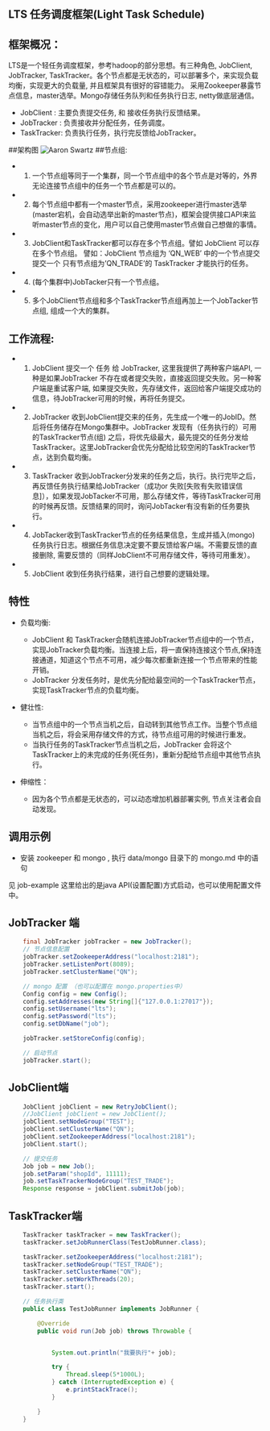 LTS 任务调度框架(Light Task Schedule)
-----------------

## 框架概况：
 LTS是一个轻任务调度框架，参考hadoop的部分思想。有三种角色, JobClient, JobTracker, TaskTracker。各个节点都是无状态的，可以部署多个，来实现负载均衡，实现更大的负载量, 并且框架具有很好的容错能力。
 采用Zookeeper暴露节点信息，master选举。Mongo存储任务队列和任务执行日志, netty做底层通信。
* JobClient : 主要负责提交任务, 和 接收任务执行反馈结果。
* JobTracker : 负责接收并分配任务，任务调度。
* TaskTracker: 负责执行任务，执行完反馈给JobTracker。

##架构图
![Aaron Swartz](https://raw.githubusercontent.com/qq254963746/light-task-schedule/master/data/%E6%9E%B6%E6%9E%84%E5%9B%BE.png)
##节点组:
* 1. 一个节点组等同于一个集群，同一个节点组中的各个节点是对等的，外界无论连接节点组中的任务一个节点都是可以的。
* 2. 每个节点组中都有一个master节点，采用zookeeper进行master选举(master宕机，会自动选举出新的master节点)，框架会提供接口API来监听master节点的变化，用户可以自己使用master节点做自己想做的事情。
* 3. JobClient和TaskTracker都可以存在多个节点组。譬如 JobClient 可以存在多个节点组。 譬如：JobClient 节点组为 ‘QN_WEB’ 中的一个节点提交提交一个 只有节点组为’QN_TRADE’的 TaskTracker 才能执行的任务。
* 4. (每个集群中)JobTacker只有一个节点组。
* 5. 多个JobClient节点组和多个TaskTracker节点组再加上一个JobTacker节点组, 组成一个大的集群。

## 工作流程:
* 1. JobClient 提交一个 任务 给 JobTracker, 这里我提供了两种客户端API, 一种是如果JobTracker 不存在或者提交失败，直接返回提交失败。另一种客户端是重试客户端, 如果提交失败，先存储文件，返回给客户端提交成功的信息，待JobTracker可用的时候，再将任务提交。
* 2. JobTracker 收到JobClient提交来的任务，先生成一个唯一的JobID。然后将任务储存在Mongo集群中。JobTracker 发现有（任务执行的）可用的TaskTracker节点(组) 之后，将优先级最大，最先提交的任务分发给TaskTracker。这里JobTracker会优先分配给比较空闲的TaskTracker节点，达到负载均衡。
* 3. TaskTracker 收到JobTracker分发来的任务之后，执行。执行完毕之后，再反馈任务执行结果给JobTracker（成功or 失败[失败有失败错误信息]），如果发现JobTacker不可用，那么存储文件，等待TaskTracker可用的时候再反馈。反馈结果的同时，询问JobTacker有没有新的任务要执行。
* 4. JobTacker收到TaskTracker节点的任务结果信息，生成并插入(mongo)任务执行日志。根据任务信息决定要不要反馈给客户端。不需要反馈的直接删除, 需要反馈的（同样JobClient不可用存储文件，等待可用重发）。
* 5. JobClient 收到任务执行结果，进行自己想要的逻辑处理。

## 特性

* 负载均衡:
     * JobClient 和 TaskTracker会随机连接JobTracker节点组中的一个节点，实现JobTracker负载均衡。当连接上后，将一直保持连接这个节点,保持连接通道，知道这个节点不可用，减少每次都重新连接一个节点带来的性能开销。
     * JobTracker 分发任务时，是优先分配给最空间的一个TaskTracker节点，实现TaskTracker节点的负载均衡。

* 健壮性:
     * 当节点组中的一个节点当机之后，自动转到其他节点工作。当整个节点组当机之后，将会采用存储文件的方式，待节点组可用的时候进行重发。
     * 当执行任务的TaskTracker节点当机之后，JobTracker 会将这个TaskTracker上的未完成的任务(死任务)，重新分配给节点组中其他节点执行。

* 伸缩性：
     * 因为各个节点都是无状态的，可以动态增加机器部署实例, 节点关注者会自动发现。


## 调用示例
* 安装 zookeeper 和 mongo , 执行 data/mongo 目录下的 mongo.md 中的语句

见 job-example
这里给出的是java API(设置配置)方式启动，也可以使用配置文件中。

## JobTracker 端
```java
    final JobTracker jobTracker = new JobTracker();
    // 节点信息配置
    jobTracker.setZookeeperAddress("localhost:2181");
    jobTracker.setListenPort(8089);
    jobTracker.setClusterName("QN");

    // mongo 配置 （也可以配置在 mongo.properties中）
    Config config = new Config();
    config.setAddresses(new String[]{"127.0.0.1:27017"});
    config.setUsername("lts");
    config.setPassword("lts");
    config.setDbName("job");

    jobTracker.setStoreConfig(config);

    // 启动节点
    jobTracker.start();
```

## JobClient端
```java
    JobClient jobClient = new RetryJobClient();
    //JobClient jobClient = new JobClient();
    jobClient.setNodeGroup("TEST");
    jobClient.setClusterName("QN");
    jobClient.setZookeeperAddress("localhost:2181");
    jobClient.start();

    // 提交任务
    Job job = new Job();
    job.setParam("shopId", 11111);
    job.setTaskTrackerNodeGroup("TEST_TRADE");
    Response response = jobClient.submitJob(job);
```

## TaskTracker端
```java
    TaskTracker taskTracker = new TaskTracker();
    taskTracker.setJobRunnerClass(TestJobRunner.class);

    taskTracker.setZookeeperAddress("localhost:2181");
    taskTracker.setNodeGroup("TEST_TRADE");
    taskTracker.setClusterName("QN");
    taskTracker.setWorkThreads(20);
    taskTracker.start();

    // 任务执行类
    public class TestJobRunner implements JobRunner {

        @Override
        public void run(Job job) throws Throwable {


            System.out.println("我要执行"+ job);

            try {
                Thread.sleep(5*1000L);
            } catch (InterruptedException e) {
                e.printStackTrace();
            }

        }
    }
```